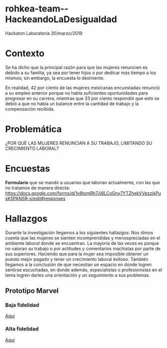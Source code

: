 # rohkea-team--HackeandoLaDesigualdad
Hackaton Laboratoria 30/marzo/2019

# Contexto
Se ha dicho que la principal razón para que las mujeres renuncien es debido a su familia, ya sea por tener hijos o por dedicar más tiempo a los mismos; sin embargo, la encuesta lo desmiente.

En realidad, 42 por ciento de las mujeres mexicanas encuestadas renunció a su empleo anterior porque no había suficientes oportunidades para progresar en su carrera, mientras que 33 por ciento respondió que esto se debió a que no había un balance entre la cantidad de trabajo y la compensación recibida.

# Problemática
¿POR QUÉ LAS MUJERES RENUNCIAN A SU TRABAJO, LIMITANDO SU CRECIMIENTO LABORAL?

# Encuestas
**Formulario** que se mandó a usuarias que laboran actualmente, con las que no tratamos de manera directa: https://docs.google.com/forms/d/1v8tomRh7Ji8LCoGny7YTZhekVVezzjkPusK5PANSR-s/edit#responses

# Hallazgos
Durante la investigación llegamos a los siguientes hallazgos:
Nos dimos cuenta que las mujeres se sienten incomprendidas y menospreciadas en el ambiente laboral donde se encuentran. La mayoría de las veces es porque no valoran su trabajo o por actitudes y comentarios machistas por parte de sus superiores. Haciendo que para la mujer sea imposible obtener un puesto mejor pagado y tener un crecimiento laboral éxitoso.
También llegamos a la conclusión de que necesitan un espacio en donde logren sentirse escuchadas, en donde además, especialistas o profesionistas en el tema logren darles una orientación y un seguimiento a sus problemas.



## Prototipo Marvel
### Baja fidelidad
[Aquí](https://marvelapp.com/5e3j41f/screen/55106818)
### Alta fidelidad
[Aquí](https://marvelapp.com/5e3j41f/screen/55122517)

